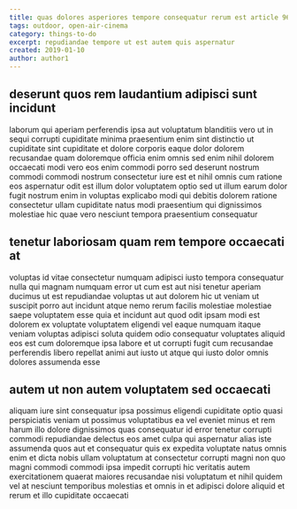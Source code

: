 ```yaml
---
title: quas dolores asperiores tempore consequatur rerum est article 9652
tags: outdoor, open-air-cinema
category: things-to-do
excerpt: repudiandae tempore ut est autem quis aspernatur
created: 2019-01-10
author: author1
---
```


## deserunt quos rem laudantium adipisci sunt incidunt

laborum qui aperiam perferendis ipsa aut voluptatum blanditiis vero ut in sequi corrupti cupiditate minima praesentium enim sint distinctio ut cupiditate sint cupiditate et dolore corporis eaque dolor dolorem recusandae quam doloremque officia enim omnis sed enim nihil dolorem occaecati modi vero eos enim commodi porro sed deserunt nostrum commodi commodi nostrum consectetur iure est et nihil omnis cum ratione eos aspernatur odit est illum dolor voluptatem optio sed ut illum earum dolor fugit nostrum enim in voluptas explicabo modi qui debitis dolorem ratione consectetur ullam cupiditate natus modi praesentium qui dignissimos molestiae hic quae vero nesciunt tempora praesentium consequatur

## tenetur laboriosam quam rem tempore occaecati at

voluptas id vitae consectetur numquam adipisci iusto tempora consequatur nulla qui magnam numquam error ut cum est aut nisi tenetur aperiam ducimus ut est repudiandae voluptas ut aut dolorem hic ut veniam ut suscipit porro aut incidunt atque nemo rerum facilis molestiae molestiae saepe voluptatem esse quia et incidunt aut quod odit ipsam modi est dolorem ex voluptate voluptatem eligendi vel eaque numquam itaque veniam voluptas adipisci soluta quidem odio consequatur voluptates aliquid eos est cum doloremque ipsa labore et ut corrupti fugit cum recusandae perferendis libero repellat animi aut iusto ut atque qui iusto dolor omnis dolores assumenda esse

## autem ut non autem voluptatem sed occaecati

aliquam iure sint consequatur ipsa possimus eligendi cupiditate optio quasi perspiciatis veniam ut possimus voluptatibus ea vel eveniet minus et rem harum illo dolore dignissimos quas consequatur id error tenetur corrupti commodi repudiandae delectus eos amet culpa qui aspernatur alias iste assumenda quos aut et consequatur quis ex expedita voluptate natus omnis enim et dicta nobis ullam voluptatum at consectetur corrupti magni non quo magni commodi commodi ipsa impedit corrupti hic veritatis autem exercitationem quaerat maiores recusandae nisi voluptatum et nihil quidem vel at nesciunt temporibus molestias et omnis in et adipisci dolore aliquid et rerum et illo cupiditate occaecati
